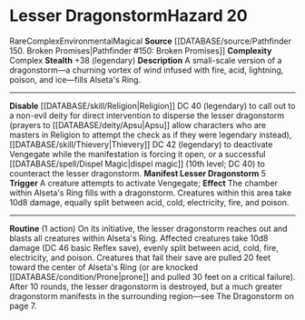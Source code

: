 ﻿---
complexity: Complex
hazard_type: Environmental
id: '87'
level: '20'
name: Lesser Dragonstorm
rarity: Rare
source: '[[DATABASE/source/Pathfinder 150. Broken Promises|Pathfinder #150: Broken
  Promises]]'
trait:
- '[[DATABASE/trait/Complex|Complex]]'
- '[[DATABASE/trait/Environmental|Environmental]]'
- '[[DATABASE/trait/Magical|Magical]]'
- '[[DATABASE/trait/Rare|Rare]]'
type: Hazard

---
# Lesser Dragonstorm<span class="item-type">Hazard 20</span>

<span class="trait-rare item-trait">Rare</span><span class="item-trait">Complex</span><span class="item-trait">Environmental</span><span class="item-trait">Magical</span>
**Source** [[DATABASE/source/Pathfinder 150. Broken Promises|Pathfinder #150: Broken Promises]]
**Complexity** Complex
**Stealth** +38 (legendary)
**Description** A small-scale version of a dragonstorm—a churning vortex of wind infused with fire, acid, lightning, poison, and ice—fills Alseta's Ring.

---
**Disable** [[DATABASE/skill/Religion|Religion]] DC 40 (legendary) to call out to a non-evil deity for direct intervention to disperse the lesser dragonstorm (prayers to [[DATABASE/deity/Apsu|Apsu]] allow characters who are masters in Religion to attempt the check as if they were legendary instead), [[DATABASE/skill/Thievery|Thievery]] DC 42 (legendary) to deactivate Vengegate while the manifestation is forcing it open, or a successful [[DATABASE/spell/Dispel Magic|dispel magic]] (10th level; DC 40) to counteract the lesser dragonstorm.
**Manifest Lesser Dragonstorm** <span class="action-icon">5</span> **Trigger** A creature attempts to activate Vengegate; **Effect** The chamber within Alseta's Ring fills with a dragonstorm. Creatures within this area take 10d8 damage, equally split between acid, cold, electricity, fire, and poison.

---
**Routine** (1 action) On its initiative, the lesser dragonstorm reaches out and blasts all creatures within Alseta's Ring. Affected creatures take 10d8 damage (DC 46 basic Reflex save), evenly split between acid, cold, fire, electricity, and poison. Creatures that fail their save are pulled 20 feet toward the center of Alseta's Ring (or are knocked [[DATABASE/condition/Prone|prone]] and pulled 30 feet on a critical failure). After 10 rounds, the lesser dragonstorm is destroyed, but a much greater dragonstorm manifests in the surrounding region—see The Dragonstorm on page 7.